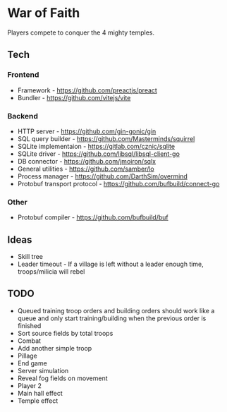 # War of Faith
Players compete to conquer the 4 mighty temples.

## Tech
### Frontend
- Framework - https://github.com/preactjs/preact
- Bundler - https://github.com/vitejs/vite

### Backend
- HTTP server - https://github.com/gin-gonic/gin
- SQL query builder - https://github.com/Masterminds/squirrel
- SQLite implementaion - https://gitlab.com/cznic/sqlite
- SQLite driver - https://github.com/libsql/libsql-client-go
- DB connector - https://github.com/jmoiron/sqlx
- General utilities - https://github.com/samber/lo
- Process manager - https://github.com/DarthSim/overmind
- Protobuf transport protocol - https://github.com/bufbuild/connect-go

### Other
- Protobuf compiler - https://github.com/bufbuild/buf

## Ideas
- Skill tree
- Leader timeout - If a village is left without a leader enough time, troops/milicia will rebel

## TODO
- Queued training troop orders and building orders should work like a queue and only start training/building when the previous order is finished
- Sort source fields by total troops
- Combat
- Add another simple troop
- Pillage
- End game
- Server simulation
- Reveal fog fields on movement
- Player 2
- Main hall effect
- Temple effect